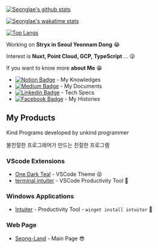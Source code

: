 [![Seonglae's github stats](https://github-readme-stats.vercel.app/api?username=sungle3737&show_icons=true&title_color=fff&icon_color=7997ff&text_color=9f9f9f&bg_color=151515)](https://github.com/sungle3737)

[![Seonglae's wakatime stats](https://github-readme-stats.vercel.app/api/wakatime?username=seonglae&show_icons=true&title_color=fff&icon_color=7997ff&text_color=9f9f9f&bg_color=151515)](https://github.com/anuraghazra/github-readme-stats)

[![Top Langs](https://github-readme-stats.vercel.app/api/top-langs/?username=sungle3737&layout=compact&show_icons=true&title_color=fff&icon_color=7997ff&text_color=9f9f9f&bg_color=151515)](https://github.com/anuraghazra/github-readme-stats)

Working on **Stryx in Seoul Yeonnam Dong** 😂

Interest is **Nuxt, Point Cloud, GCP, TypeScript** ... 😜

If you want to know more **about Me** 😁

   
  - [![Notion Badge](https://img.shields.io/badge/Notion-white?style=round-square&logo=notion&logoColor=black&link=https://doc.seongland.com)](https://doc.seongland.com) - My Knowledges
   - [![Medium Badge](https://img.shields.io/badge/Medium-black?style=round-square&logo=medium&logoColor=white&link=https://seongland.medium.com)]( https://seongland.medium.com/) - My Documents
  - [![Linkedin Badge](https://img.shields.io/badge/LinkedIn-blue?style=round-square&logo=LinkedIn&logoColor=white&link=https://www.linkedin.com/in/sungle3737/)](https://www.linkedin.com/in/sungle3737/) - Tech Specs
  - [![Facebook Badge](https://img.shields.io/badge/Facebook-1877f2?style=round-square&logo=facebook&logoColor=white&link=https://www.facebook.com/profile.php?id=100006296858033)](https://www.facebook.com/profile.php?id=100006296858033) - My Histories

 


## My Products
Kind Programs developed by unkind programmer

불친절한 프로그래머가 만드는 친절한 프로그램

###  VScode Extensions
- [One Dark Teal](https://marketplace.visualstudio.com/items?itemName=seonglae.one-dark-teal) - VSCode Theme 😝
- [terminal intuiter](https://marketplace.visualstudio.com/items?itemName=seonglae.terminal-intuiter) - VSCode Productivity Tool 🤗

### Windows Applications
- [Intuiter](https://github.com/sungle3737/intuiter) - Productivity Tool - `winget install intuiter` 🤗

### Web Page
- [Seong-Land](https://seongland.com) - Main Page 😎


